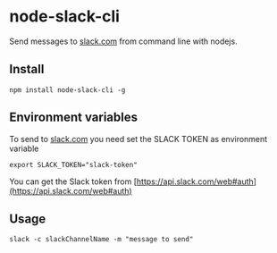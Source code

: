# node-slack-cli

Send messages to [slack.com](https://slack.com/) from command line with nodejs.

## Install

    npm install node-slack-cli -g

## Environment variables

To send to [slack.com](https://slack.com/) you need set the SLACK TOKEN as environment variable

    export SLACK_TOKEN="slack-token"

You can get the Slack token from [https://api.slack.com/web#auth](https://api.slack.com/web#auth)

## Usage

    slack -c slackChannelName -m "message to send"

